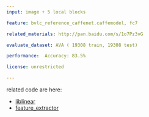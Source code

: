 ```yaml
---
input: image + 5 local blocks  

feature: bvlc_reference_caffenet.caffemodel, fc7

related_materials: http://pan.baidu.com/s/1o7Pz3vG

evaluate_dataset: AVA ( 19308 train, 19308 test)

performance:  Accuracy: 83.5%

license: unrestricted

---
```


related code are here:
- [liblinear](https://github.com/jasonustc/caffe-multigpu/tree/deep_aesth/src/liblinear)
- [feature_extractor](https://github.com/jasonustc/caffe-multigpu/blob/deep_aesth/include/deep_aesth.hpp)